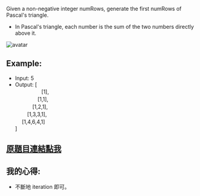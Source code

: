 Given a non-negative integer numRows, generate the first numRows of Pascal's triangle.


* In Pascal's triangle, each number is the sum of the two numbers directly above it.

![avatar](https://upload.wikimedia.org/wikipedia/commons/0/0d/PascalTriangleAnimated2.gif)

## Example:

* Input: 5
* Output:
[  
　　　　　[1],  
　　 　　[1,1],  
　　 　[1,2,1],  
　  　[1,3,3,1],  
　   [1,4,6,4,1]  
]

## [原題目連結點我](https://leetcode.com/problems/pascals-triangle/)
	
## 我的心得:
* 不斷地 iteration 即可。